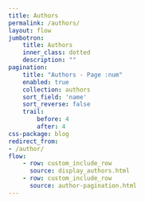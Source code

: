 ```yaml
---
title: Authors
permalink: /authors/
layout: flow
jumbotron:
    title: Authors
    inner_class: dotted
    description: ""
pagination:
    title: "Authors - Page :num"
    enabled: true
    collection: authors
    sort_field: 'name'
    sort_reverse: false
    trail:
        before: 4
        after: 4
css-package: blog
redirect_from:
- /author/
flow:
    - row: custom_include_row
      source: display_authors.html
    - row: custom_include_row
      source: author-pagination.html
---
```

